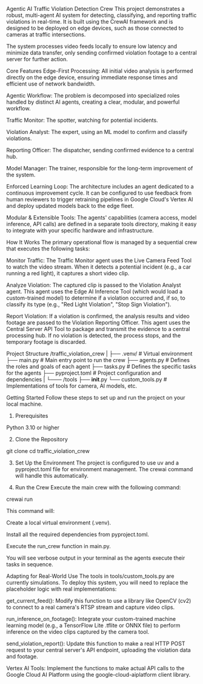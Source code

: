 Agentic AI Traffic Violation Detection Crew
This project demonstrates a robust, multi-agent AI system for detecting, classifying, and reporting traffic violations in real-time. It is built using the CrewAI framework and is designed to be deployed on edge devices, such as those connected to cameras at traffic intersections.

The system processes video feeds locally to ensure low latency and minimize data transfer, only sending confirmed violation footage to a central server for further action.

Core Features
Edge-First Processing: All initial video analysis is performed directly on the edge device, ensuring immediate response times and efficient use of network bandwidth.

Agentic Workflow: The problem is decomposed into specialized roles handled by distinct AI agents, creating a clear, modular, and powerful workflow.

Traffic Monitor: The spotter, watching for potential incidents.

Violation Analyst: The expert, using an ML model to confirm and classify violations.

Reporting Officer: The dispatcher, sending confirmed evidence to a central hub.

Model Manager: The trainer, responsible for the long-term improvement of the system.

Enforced Learning Loop: The architecture includes an agent dedicated to a continuous improvement cycle. It can be configured to use feedback from human reviewers to trigger retraining pipelines in Google Cloud's Vertex AI and deploy updated models back to the edge fleet.

Modular & Extensible Tools: The agents' capabilities (camera access, model inference, API calls) are defined in a separate tools directory, making it easy to integrate with your specific hardware and infrastructure.

How It Works
The primary operational flow is managed by a sequential crew that executes the following tasks:

Monitor Traffic: The Traffic Monitor agent uses the Live Camera Feed Tool to watch the video stream. When it detects a potential incident (e.g., a car running a red light), it captures a short video clip.

Analyze Violation: The captured clip is passed to the Violation Analyst agent. This agent uses the Edge AI Inference Tool (which would load a custom-trained model) to determine if a violation occurred and, if so, to classify its type (e.g., "Red Light Violation", "Stop Sign Violation").

Report Violation: If a violation is confirmed, the analysis results and video footage are passed to the Violation Reporting Officer. This agent uses the Central Server API Tool to package and transmit the evidence to a central processing hub. If no violation is detected, the process stops, and the temporary footage is discarded.

Project Structure
/traffic_violation_crew
|
├── .venv/                    # Virtual environment
├── main.py                   # Main entry point to run the crew
├── agents.py                 # Defines the roles and goals of each agent
├── tasks.py                  # Defines the specific tasks for the agents
├── pyproject.toml            # Project configuration and dependencies
|
└─── /tools
    ├── __init__.py
    └── custom_tools.py       # Implementations of tools for camera, AI models, etc.

Getting Started
Follow these steps to set up and run the project on your local machine.

1. Prerequisites

Python 3.10 or higher

2. Clone the Repository

git clone <your-repository-url>
cd traffic_violation_crew

3. Set Up the Environment
The project is configured to use uv and a pyproject.toml file for environment management. The crewai command will handle this automatically.

4. Run the Crew
Execute the main crew with the following command:

crewai run

This command will:

Create a local virtual environment (.venv).

Install all the required dependencies from pyproject.toml.

Execute the run_crew function in main.py.

You will see verbose output in your terminal as the agents execute their tasks in sequence.

Adapting for Real-World Use
The tools in tools/custom_tools.py are currently simulations. To deploy this system, you will need to replace the placeholder logic with real implementations:

get_current_feed(): Modify this function to use a library like OpenCV (cv2) to connect to a real camera's RTSP stream and capture video clips.

run_inference_on_footage(): Integrate your custom-trained machine learning model (e.g., a TensorFlow Lite .tflite or ONNX file) to perform inference on the video clips captured by the camera tool.

send_violation_report(): Update this function to make a real HTTP POST request to your central server's API endpoint, uploading the violation data and footage.

Vertex AI Tools: Implement the functions to make actual API calls to the Google Cloud AI Platform using the google-cloud-aiplatform client library.

